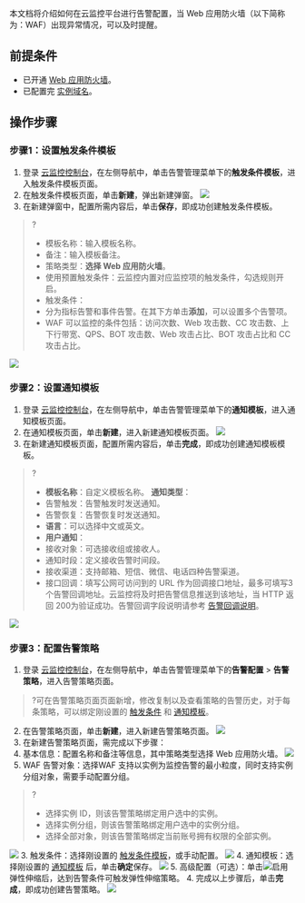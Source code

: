 本文档将介绍如何在云监控平台进行告警配置，当 Web 应用防火墙（以下简称为：WAF）出现异常情况，可以及时提醒。

## 前提条件
- 已开通 [ Web 应用防火墙](https://buy.cloud.tencent.com/buy/waf)。
- 已配置完 [实例域名](https://cloud.tencent.com/document/product/627/53628)。

## 操作步骤
### 步骤1：设置触发条件模板[](id:CFTJ)
1. 登录 [云监控控制台](https://console.cloud.tencent.com/monitor/overview)，在左侧导航中，单击告警管理菜单下的**触发条件模板**，进入触发条件模板页面。
2. 在触发条件模板页面，单击**新建**，弹出新建弹窗。
![](https://main.qcloudimg.com/raw/17047d0b49518adb14bf61793a5223d9.png)
3. 在新建弹窗中，配置所需内容后，单击**保存**，即成功创建触发条件模板。
>?
>- 模板名称：输入模板名称。
>- 备注：输入模板备注。
>- 策略类型：**选择 Web 应用防火墙**。
>- 使用预置触发条件：云监控内置对应监控项的触发条件，勾选规则开启。
>- 触发条件：
>  - 分为指标告警和事件告警。在其下方单击**添加**，可以设置多个告警项。
>  - WAF 可以监控的条件包括：访问次数、Web 攻击数、CC 攻击数、上下行带宽、QPS、BOT 攻击数、Web 攻击占比、BOT 攻击占比和 CC 攻击占比。
>
![](https://main.qcloudimg.com/raw/45d8578279798d3d4a6276a2ec36492f.png)


### 步骤2：设置通知模板[](id:TZMB)
1. 登录 [云监控控制台](https://console.cloud.tencent.com/monitor/overview)，在左侧导航中，单击告警管理菜单下的**通知模板**，进入通知模板页面。
2. 在通知模板页面，单击**新建**，进入新建通知模板页面。
![](https://main.qcloudimg.com/raw/f79a01b444223df260bc562cde8b554d.png)
3. 在新建通知模板页面，配置所需内容后，单击**完成**，即成功创建通知模板模板。
>?
> - **模板名称**：自定义模板名称。
> **通知类型**：
>  - 告警触发：告警触发时发送通知。
>  - 告警恢复：告警恢复时发送通知。
> - **语言**：可以选择中文或英文。
> - **用户通知**：
>  - 接收对象：可选接收组或接收人。
>  - 通知时段：定义接收告警时间段。
>  - 接收渠道：支持邮箱、短信、微信、电话四种告警渠道。
>- 接口回调：填写公网可访问到的 URL 作为回调接口地址，最多可填写3个告警回调地址。云监控将及时把告警信息推送到该地址，当 HTTP 返回 200为验证成功。告警回调字段说明请参考 [告警回调说明](https://cloud.tencent.com/document/product/248/50409#.E5.91.8A.E8.AD.A6.E5.9B.9E.E8.B0.83.E5.8F.82.E6.95.B0.E8.AF.B4.E6.98.8E)。
>
![](https://main.qcloudimg.com/raw/f34de0482428d4e3aea6acb26bad05a8.png)

### 步骤3：配置告警策略
1. 登录 [云监控控制台](https://console.cloud.tencent.com/monitor/overview)，在左侧导航中，单击告警管理菜单下的**告警配置** > **告警策略**，进入告警策略页面。
>?可在告警策略页面页面新增，修改复制以及查看策略的告警历史，对于每条策略，可以绑定刚设置的 [触发条件](#CFTJ) 和 [通知模板](#TZMB)。
2. 在告警策略页面，单击**新建**，进入新建告警策略页面。
![](https://main.qcloudimg.com/raw/b0849fa979d0728072d5f40a6f6aff44.png)
3. 在新建告警策略页面，需完成以下步骤：
  1. 基本信息：配置名称和备注等信息，其中策略类型选择 Web 应用防火墙。
    ![](https://main.qcloudimg.com/raw/226b5a7cf9234f46ff56ca17c8a97a81.png)
  2. WAF 告警对象：选择WAF 支持以实例为监控告警的最小粒度，同时支持实例分组对象，需要手动配置分组。
>?
>- 选择实例 ID，则该告警策略绑定用户选中的实例。
>- 选择实例分组，则该告警策略绑定用户选中的实例分组。
>- 选择全部对象，则该告警策略绑定当前账号拥有权限的全部实例。
>
![](https://main.qcloudimg.com/raw/d65f9fa4c18b1aac728f75ac02033907.png)
  3. 触发条件：选择刚设置的 [触发条件模板](#CFTJ)，或手动配置。
  ![](https://main.qcloudimg.com/raw/0598800855f24310a879a167274a9533.png)
  4. 通知模板：选择刚设置的 [通知模板](#TZMB) 后，单击**确定**保存。
  ![](https://main.qcloudimg.com/raw/f2ef6daa873ced928a26769264aa2c6b.png)
  5. 高级配置（可选）：单击![](https://main.qcloudimg.com/raw/ad0958699f9a6b2f6a153205fb865a22.png)启用弹性伸缩后，达到告警条件可触发弹性伸缩策略。
4. 完成以上步骤后，单击**完成**，即成功创建告警策略。
![](https://main.qcloudimg.com/raw/8fe5609618eb6f31f710edeac905a7a4.png)
